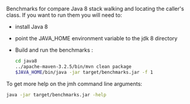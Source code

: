 Benchmarks for compare Java 8 stack walking and locating the caller's class. 
If you want to run them you will need to:

* install Java 8
* point the JAVA_HOME environment variable to the jdk 8 directory
* Build and run the benchmarks :

  ```bash
  cd java8
  ../apache-maven-3.2.5/bin/mvn clean package
  $JAVA_HOME/bin/java -jar target/benchmarks.jar -f 1
  ```
  
To get more help on the jmh command line arguments:

```bash
java -jar target/benchmarks.jar -help
```
